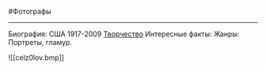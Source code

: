 #Фотографы 

---
Биография: США 1917-2009
[Творчество](https://yandex.ru/images/search?lr=213&source-serpid=WqH6vHEQ7Fgp_o3b2nPJ9A&nomisspell=1&text=%D0%B8%D1%80%D0%B2%D0%B8%D0%BD%20%D0%BF%D0%B5%D0%BD%D0%BD%20%D1%84%D0%BE%D1%82%D0%BE%D0%B3%D1%80%D0%B0%D1%84%D0%B8%D0%B8&source=related-query-serp)
Интересные факты:
Жанры: Портреты, гламур.

![[celz0lov.bmp]]